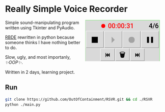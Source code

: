 
# Really Simple Voice Recorder
<img src="Preview.png" align="Right">

Simple sound-manipulating program written using Tkinter and PyAudio.

[RBDE](https://github.com/OutOfContainment/RBDE) rewritten in python because someone thinks I have nothing better to do.

Slow, ugly, and most importanly, *✨OOP✨*.

Written in 2 days, learning project.

## Run
```sh
git clone https://github.com/OutOfContainment/RSVR.git && cd ./RSVR
python ./main.py
```
